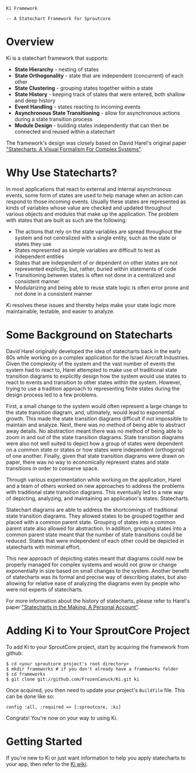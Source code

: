     Ki Framework
    
    -- A Statechart Framework for Sproutcore

# Overview

Ki is a statechart framework that supports:

  * __State Hierarchy__ - nesting of states
  * __State Orthogonality__ - state that are independent (concurrent) of each other
  * __State Clustering__ - grouping states together within a state 
  * __State History__ - keeping track of states that were entered, both shallow and deep history
  * __Event Handling__ - states reacting to incoming events
  * __Asynchronous State Transitioning__ - allow for asynchronous actions during a state transition process
  * __Module Design__ - building states independently that can then be connected and reused within a statechart
  
The framework's design was closely based on David Harel's original paper ["Statecharts: A Visual Formalism For Complex Systems"](http://www.wisdom.weizmann.ac.il/~harel/papers/Statecharts.pdf).

# Why Use Statecharts?

In most applications that react to external and internal asynchronous events, some form of states are used to 
help manage when an action can respond to those incoming events. Usually these states are represented as kinds of
variables whose value are checked and updated throughout various objects and modules that make up the application.
The problem with states that are built as such are the following:

  * The actions that rely on the state variables are spread throughout the system and not 
    centralized with a single entity, such as the state or states they use
  * States represented as simple variables are difficult to test as independent entities
  * States that are independent of or dependent on other states are not represented explicitly, but, 
    rather, buried within statements of code
  * Transitioning between states is often not done in a centralized and consistent manner
  * Modularizing and being able to reuse state logic is often error prone and not done in a consistent manner
  
Ki resolves these issues and thereby helps make your state logic more maintainable, testable, and easier to analyze. 

# Some Background on Statecharts

David Harel originally developed the idea of statecharts back in the early 80s while working on a complex application for the 
Israel Aircraft Industries. Given the complexity of the system and the vast number of events the system had
to react to, Harel attempted to make use of traditional state transition diagrams to explicitly design how the 
system would use states to react to events and transition to other states within the system. However, trying to use a tradition 
approach to representing finite states during the design process led to a few problems. 

First, a small change to the system would often represent a large change to the state transition diagram, and, ultimately, 
would lead to exponential growth. This made the state transition diagrams difficult if not
impossible to maintain and analyze. Next, there was no method of being able to abstract away details. No abstraction 
meant there was no method of being able to zoom in and out of the state transition diagrams. State transition diagrams were 
also not well suited to depict how a group of states were dependent on a common state or states or how states were independent 
(orthogonal) of one another. Finally, given that state transition diagrams were drawn on paper, there was no way to economically represent 
states and state transitions in order to conserve space.   

Through various experimentation while working on the application, Harel and a team of others worked on new approaches 
to address the problems with traditional state transition diagrams. This eventually led to a new way of depicting, analyzing,
and maintaining an application's states: Statecharts.  

Statechart diagrams are able to address the shortcomings of traditional state transition diagrams. They allowed states to be grouped
together and placed with a common parent state. Grouping of states into a common parent state also allowed for abstraction. 
In addition, grouping states into a common parent state meant that the number of state transitions could be reduced.
States that were independent of each other could be depicted in statecharts with minimal effort. 

This new approach of depicting states meant that diagrams could now be properly managed for complex systems and would not
grow or change exponentially in size based on small changes to the system. Another benefit of statecharts was its 
formal and precise way of describing states, but also allowing for relative ease of analyzing the diagrams even by people who 
were not experts of statecharts.           
    
For more information about the history of statecharts, please refer to Harel's paper ["Statecharts in the Making: 
A Personal Account"](http://www.wisdom.weizmann.ac.il/~harel/papers/Statecharts.History.pdf).

# Adding Ki to Your SproutCore Project

To add Ki to your SproutCore project, start by acquiring the framework from github:

    $ cd <your sproutcore project's root directory>
    $ mkdir frameworks # if you don't already have a frameworks folder
    $ cd frameworks
    $ git clone git://github.com/FrozenCanuck/Ki.git ki
  
Once acquired, you then need to update your project's `Buildfile` file. This can be done like so:

    config :all, :required => [:sproutcore, :ki]
  
Congrats! You're now on your way to using Ki.

# Getting Started

If you're new to Ki or just want information to help you apply statecharts to your app, then refer to the 
[Ki wiki](http://github.com/FrozenCanuck/Ki/wiki).